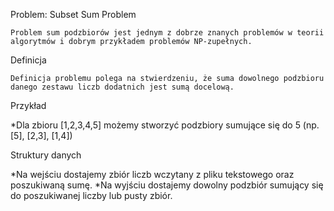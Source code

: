 Problem: Subset Sum Problem

`Problem sum podzbiorów jest jednym z dobrze znanych problemów w teorii algorytmów i dobrym przykładem problemów NP-zupełnych.`

Definicja

`Definicja problemu polega na stwierdzeniu, że suma dowolnego podzbioru danego zestawu liczb dodatnich jest sumą docelową.`

Przykład

*Dla zbioru [1,2,3,4,5] możemy stworzyć podzbiory sumujące się do 5 (np. [5], [2,3], [1,4])

Struktury danych

*Na wejściu dostajemy zbiór liczb wczytany z pliku tekstowego oraz poszukiwaną sumę.
*Na wyjściu dostajemy dowolny podzbiór sumujący się do poszukiwanej liczby lub pusty zbiór.
